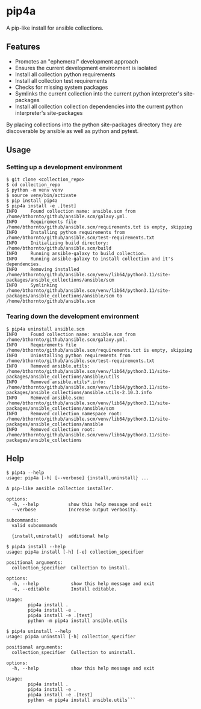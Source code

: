 # pip4a

A pip-like install for ansible collections.

## Features

- Promotes an "ephemeral" development approach
- Ensures the current development environment is isolated
- Install all collection python requirements
- Install all collection test requirements
- Checks for missing system packages
- Symlinks the current collection into the current python interpreter's site-packages
- Install all collection collection dependencies into the current python interpreter's site-packages

By placing collections into the python site-packages directory they are discoverable by ansible as well as python and pytest.

## Usage

### Setting up a development environment

```
$ git clone <collection_repo>
$ cd collection_repo
$ python -m venv venv
$ source venv/bin/activate
$ pip install pip4a
$ pip4a install -e .[test]
INFO     Found collection name: ansible.scm from /home/bthornto/github/ansible.scm/galaxy.yml.
INFO     Requirements file /home/bthornto/github/ansible.scm/requirements.txt is empty, skipping
INFO     Installing python requirements from /home/bthornto/github/ansible.scm/test-requirements.txt
INFO     Initializing build directory: /home/bthornto/github/ansible.scm/build
INFO     Running ansible-galaxy to build collection.
INFO     Running ansible-galaxy to install collection and it's dependencies.
INFO     Removing installed /home/bthornto/github/ansible.scm/venv/lib64/python3.11/site-packages/ansible_collections/ansible/scm
INFO     Symlinking /home/bthornto/github/ansible.scm/venv/lib64/python3.11/site-packages/ansible_collections/ansible/scm to /home/bthornto/github/ansible.scm
```

### Tearing down the development environment

```
$ pip4a uninstall ansible.scm
INFO     Found collection name: ansible.scm from /home/bthornto/github/ansible.scm/galaxy.yml.
INFO     Requirements file /home/bthornto/github/ansible.scm/requirements.txt is empty, skipping
INFO     Uninstalling python requirements from /home/bthornto/github/ansible.scm/test-requirements.txt
INFO     Removed ansible.utils: /home/bthornto/github/ansible.scm/venv/lib64/python3.11/site-packages/ansible_collections/ansible/utils
INFO     Removed ansible.utils*.info: /home/bthornto/github/ansible.scm/venv/lib64/python3.11/site-packages/ansible_collections/ansible.utils-2.10.3.info
INFO     Removed ansible.scm: /home/bthornto/github/ansible.scm/venv/lib64/python3.11/site-packages/ansible_collections/ansible/scm
INFO     Removed collection namespace root: /home/bthornto/github/ansible.scm/venv/lib64/python3.11/site-packages/ansible_collections/ansible
INFO     Removed collection root: /home/bthornto/github/ansible.scm/venv/lib64/python3.11/site-packages/ansible_collections
```

## Help

```
$ pip4a --help
usage: pip4a [-h] [--verbose] {install,uninstall} ...

A pip-like ansible collection installer.

options:
  -h, --help           show this help message and exit
  --verbose            Increase output verbosity.

subcommands:
  valid subcommands

  {install,uninstall}  additional help
```

```
$ pip4a install --help
usage: pip4a install [-h] [-e] collection_specifier

positional arguments:
  collection_specifier  Collection to install.

options:
  -h, --help            show this help message and exit
  -e, --editable        Install editable.

Usage:
        pip4a install .
        pip4a install -e .
        pip4a install -e .[test]
        python -m pip4a install ansible.utils
```

````
$ pip4a uninstall --help
usage: pip4a uninstall [-h] collection_specifier

positional arguments:
  collection_specifier  Collection to uninstall.

options:
  -h, --help            show this help message and exit

Usage:
        pip4a install .
        pip4a install -e .
        pip4a install -e .[test]
        python -m pip4a install ansible.utils```
````
